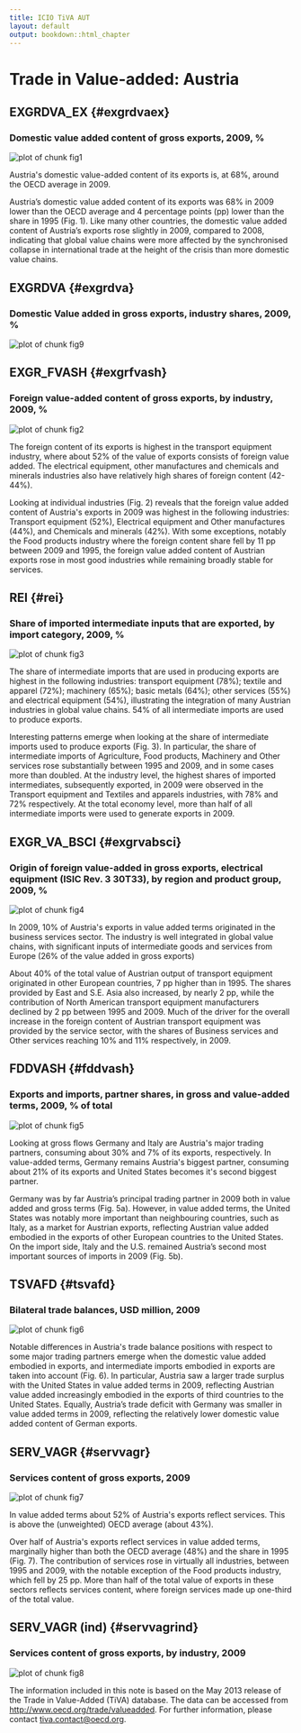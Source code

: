 ```yaml
---
title: ICIO TiVA AUT
layout: default
output: bookdown::html_chapter
---
```

	   
# Trade in Value-added: Austria

## EXGRDVA\_EX {#exgrdvaex}

### Domestic value added content of gross exports, 2009, %
![plot of chunk fig1](figures/report_icio_tiva/AUT/fig1.png) 

Austria's domestic value-added content of its exports is, at 68%, around the OECD average in 2009.

Austria’s domestic value added content of its exports was 68% in 2009 lower than the OECD average and 4 percentage points (pp) lower than the share in 1995 (Fig. 1). Like many other countries, the domestic value added content of Austria’s exports rose slightly in 2009, compared to 2008, indicating that global value chains were more affected by the synchronised collapse in international trade at the height of the crisis than more domestic value chains.

## EXGRDVA {#exgrdva}

### Domestic Value added in gross exports, industry shares, 2009, %
![plot of chunk fig9](figures/report_icio_tiva/AUT/fig9.png) 



## EXGR\_FVASH {#exgrfvash}

### Foreign value-added content of gross exports, by industry, 2009, %
![plot of chunk fig2](figures/report_icio_tiva/AUT/fig2.png) 

The foreign content of its exports is highest in the transport equipment industry, where about 52% of the value of exports consists of foreign value added.
The electrical equipment, other manufactures and chemicals and minerals industries also have relatively high shares of foreign content (42-44%).

Looking at individual industries (Fig. 2) reveals that the foreign value added content of Austria's exports in 2009 was highest in the following industries: Transport equipment (52%), Electrical equipment and Other manufactures (44%), and Chemicals and minerals (42%). With some exceptions, notably the Food products industry where the foreign content share fell by 11 pp between 2009 and 1995, the foreign value added content of Austrian exports rose in most good industries while remaining broadly stable for services.


## REI {#rei}

### Share of imported intermediate inputs that are exported, by import category, 2009, %
![plot of chunk fig3](figures/report_icio_tiva/AUT/fig3.png) 
  
The share of intermediate imports that are used in producing exports are highest in the following industries:
transport equipment (78%);
textile and apparel (72%);
machinery (65%);
basic metals (64%);
other services (55%) and
electrical equipment (54%),
illustrating the integration of many Austrian industries in global value chains.
54% of all intermediate imports are used to produce exports.

Interesting patterns emerge when looking at the share of intermediate imports used to produce exports (Fig. 3). In particular, the share of intermediate imports of Agriculture, Food products, Machinery and Other services rose substantially between 1995 and 2009, and in some cases more than doubled. At the industry level, the highest shares of imported intermediates, subsequently exported, in 2009 were observed in the Transport equipment and Textiles and apparels industries, with 78% and 72% respectively. At the total economy level, more than half of all intermediate imports were used to generate exports in 2009.


## EXGR\_VA\_BSCI {#exgrvabsci}
### Origin of foreign value-added in gross exports, electrical equipment (ISIC Rev. 3 30T33), by region and product group, 2009, %
![plot of chunk fig4](figures/report_icio_tiva/AUT/fig4.png) 

In 2009,
10% of
Austria's exports in value added terms originated in the
business services sector. The industry is well integrated in global value chains, with significant inputs of intermediate goods and services from Europe (26% of the value added in gross exports)

About 40% of the total value of Austrian output of transport equipment originated in other European countries, 7 pp higher than in 1995. The shares provided by East and S.E. Asia also increased, by nearly 2 pp, while the contribution of North American transport equipment manufacturers declined by 2 pp between 1995 and 2009. Much of the driver for the overall increase in the foreign content of Austrian transport equipment was provided by the service sector, with the shares of Business services and Other services reaching 10% and 11% respectively, in 2009.


## FDDVASH {#fddvash}

### Exports and imports, partner shares, in gross and value-added terms, 2009, % of total
![plot of chunk fig5](figures/report_icio_tiva/AUT/fig5.png) 

Looking at gross flows Germany and Italy are Austria's major trading partners, consuming about 30% and 7% of its exports, respectively.
In value-added terms, Germany remains Austria's biggest partner, consuming about 21% of its exports and United States becomes it's second biggest partner.

Germany was by far Austria’s principal trading partner in 2009 both in value added and gross terms (Fig. 5a). However, in value added terms, the United States was notably more important than neighbouring countries, such as Italy, as a market for Austrian exports, reflecting Austrian value added embodied in the exports of other European countries to the United States. On the import side, Italy and the U.S. remained Austria’s second most important sources of imports in 2009 (Fig. 5b).

## TSVAFD {#tsvafd}

### Bilateral trade balances, USD million, 2009
![plot of chunk fig6](figures/report_icio_tiva/AUT/fig6.png) 

Notable differences in Austria's trade balance positions with respect to some major trading partners emerge when the domestic value added embodied in exports, and intermediate imports embodied in exports are taken into account (Fig. 6). In particular, Austria saw a larger trade surplus with the United States in value added terms in 2009, reflecting Austrian value added increasingly embodied in the exports of third countries to the United States. Equally, Austria’s trade deficit with Germany was smaller in value added terms in 2009, reflecting the relatively lower domestic value added content of German exports.

## SERV\_VAGR {#servvagr}

### Services content of gross exports, 2009
![plot of chunk fig7](figures/report_icio_tiva/AUT/fig7.png) 
  
In value added terms about 52% of Austria's exports reflect services.
This is above the (unweighted) OECD average (about 43%).

Over half of Austria's exports reflect services in value added terms, marginally higher than both the OECD average (48%) and the share in 1995 (Fig. 7). The contribution of services rose in virtually all industries, between 1995 and 2009, with the notable exception of the Food products industry, which fell by 25 pp. More than half of the total value of exports in these sectors reflects services content, where foreign services made up one-third of the total value.

## SERV\_VAGR (ind) {#servvagrind}

### Services content of gross exports, by industry, 2009
![plot of chunk fig8](figures/report_icio_tiva/AUT/fig8.png) 



The information included in this note is based on the May 2013 release of the Trade in Value-Added (TiVA) database. The data can be accessed from http://www.oecd.org/trade/valueadded. For further information, please contact tiva.contact@oecd.org.

